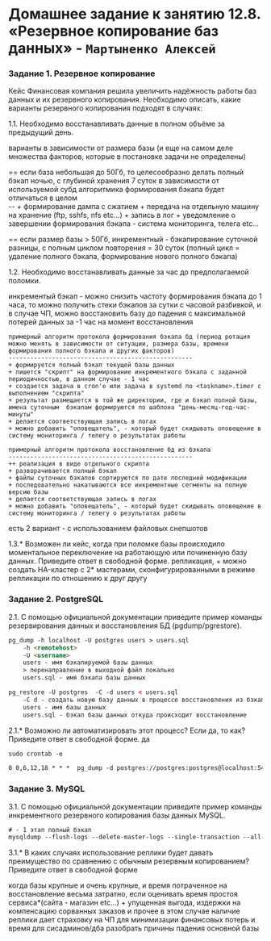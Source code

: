 # Домашнее задание к занятию 12.8. «Резервное копирование баз данных» - `Мартыненко Алексей`

### Задание 1. Резервное копирование
Кейс
Финансовая компания решила увеличить надёжность работы баз данных и их резервного копирования.
Необходимо описать, какие варианты резервного копирования подходят в случаях:


1.1. Необходимо восстанавливать данные в полном объёме за предыдущий день.

варианты в зависимости от размера базы (и еще на самом деле множества факторов, которые в постановке задачи не определены)

== если база небольшая до 50Гб, то целесообразно  делать полный бэкап ночью, с глубиной хранения 7 суток
   в зависимости от используемой субд алгоритмика формирования бэкапа будет отличаться
    в целом  
    --
    + формирование дампа с сжатием
    + передача на отдельную машину на хранение (ftp, sshfs, nfs etc...)
    + запись в лог 
    + уведомление о завершении формирования бэкапа - система мониторинга, телега etc...
        

== если размер базы > 50Гб, инкрементный - бэкапирование суточной разницы, с полным циклом повторения = 30 суток
(полный цикл = удаление полного бэкапа, формирование нового полного бэкапа)


1.2. Необходимо восстанавливать данные за час до предполагаемой поломки.

инкрементый бэкап - можно снизить частоту формирования бэкапа до 1 часа, то можно получить 
стеки бэкапов за сутки с часовой разбивкой, и в случае ЧП, можно восстановить базу до падения 
с максимальной потерей данных за -1 час на момент восстановления


    примерный алгоритм протокола формирования бэкапа бд (период ротация можно менять в зависимости от ситуации, размера базы, времени формирования полного бэкапа и других факторов)
    ---------------------------------------------------
    + формируется полный бэкап текущей базы данных
    + пишется "скрипт" на формирование инкрементного бэкапа с заданной периодичностью, в данном случае - 1 час
    + создается задача в cron'e или задача в systemd по <taskname>.timer с выполнением "скрипта"
    + результат размещается в той же директории, где и бэкап полной базы, имена суточным  бэкапам формируются по шаблона "день-месяц-год-час-минуты"
    + делается соответствующая запись в логах
    + можно добавить "оповещатель", - который будет скидывать оповещение в систему мониторинга / телегу о результатах работы
 
    примерный алгоритм протокола восстановление бд из бэкапа
    ---------------------------------------------------
    ++ реализация в виде отдельного скрипта
    + разворачивается полный бэкап 
    + файлы суточных бэкапов сортируются по дате последней модификации 
    + последовательно накатываются все инкрементные сегменты на полную версию базы
    + делается соответствующая запись в логах
    + можно добавить "оповещатель", - который будет скидывать оповещение в систему мониторинга / телегу о результатах работы

есть 2 вариант - с использованием файловых снепшотов  


1.3.* Возможен ли кейс, когда при поломке базы происходило моментальное переключение на работающую или починенную базу данных.
Приведите ответ в свободной форме. 
репликация, + можно создать HA-кластер  с 2* мастерами, сконфигурированными в режиме репликации по отношению к друг другу

### Задание 2. PostgreSQL
2.1. С помощью официальной документации приведите пример команды резервирования данных и восстановления БД (pgdump/pgrestore).
```html
pg_dump -h localhost -U postgres users > users.sql
    -h <remotehost>
    -U <username>
    users - имя бэкапируемой базы данных
    > перенаправление в выходной файл локально
    users.sql - имя бэкапа базы данных
```
```html
pg_restore -U postgres  -C -d users < users.sql
    -C d - создать новую базу данных в процессе восстановления из бэкапа при условии отсутствия такой базы
    users - имя базы данных
    users.sql - бэкап базы данных откуда происходит восстановление
```

2.1.* Возможно ли автоматизировать этот процесс? Если да, то как?
Приведите ответ в свободной форме.
да

```html
sudo crontab -e

0 0,6,12,18 * * *  pg_dump -d postgres://postgres:postgres@localhost:5432/users | zstd -o /stock/backups/users$(date +%d-%m-%Y).zst 
```


### Задание 3. MySQL
3.1. С помощью официальной документации приведите пример команды инкрементного резервного копирования базы данных MySQL.
```html
# - 1 этап полный бэкап
mysqldump --flush-logs --delete-master-logs --single-transaction --all-databases -uroot -p -hlocalhost > zstd -o /stock/backups/$(date +%d-%m-%Y_%H-%M-%S)_databases.sql
```


3.1.* В каких случаях использование реплики будет давать преимущество по сравнению с обычным резервным копированием?
Приведите ответ в свободной форме

когда базы крупные и очень крупные, и время потраченное на восстановление весьма затратно, если оценивать время простоя
сервиса*(сайта - магазин etc...) + упущенная выгода, издержки на компенсацию сорванных заказов и прочее
в этом случае наличие реплики дает страховку на  ЧП для минимизации финансовых потерь и время для сисадминов/дба 
разобрать причины падения основной базы 


